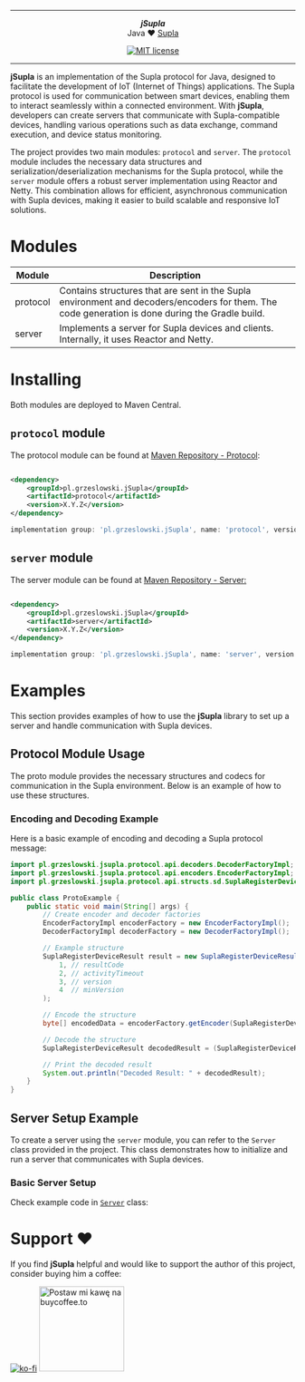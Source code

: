 ***

<div align="center">
    <b><em>jSupla</em></b><br>
    Java ❤️ <a href="https://supla.org">Supla</a>
</div>

<div align="center">

[![MIT license](http://img.shields.io/badge/license-MIT-brightgreen.svg?style=flat)](http://opensource.org/licenses/MIT)

</div>

***

**jSupla** is an implementation of the Supla protocol for Java, designed to facilitate the development of IoT (Internet
of Things) applications. The Supla protocol is used for communication between smart devices, enabling them to interact
seamlessly within a connected environment. With **jSupla**, developers can create servers that communicate with
Supla-compatible devices, handling various operations such as data exchange, command execution, and device status
monitoring.

The project provides two main modules: `protocol` and `server`. The `protocol` module includes the necessary data
structures and serialization/deserialization mechanisms for the Supla protocol, while the `server` module offers a
robust server implementation using Reactor and Netty. This combination allows for efficient, asynchronous communication
with Supla devices, making it easier to build scalable and responsive IoT solutions.

# Modules

| Module   | Description                                                                                                                                     |
|----------|-------------------------------------------------------------------------------------------------------------------------------------------------|
| protocol | Contains structures that are sent in the Supla environment and decoders/encoders for them. The code generation is done during the Gradle build. |
| server   | Implements a server for Supla devices and clients. Internally, it uses Reactor and Netty.                                                       |

# Installing

Both modules are deployed to Maven Central.

## `protocol` module

The protocol module can be found
at [Maven Repository - Protocol](https://mvnrepository.com/artifact/pl.grzeslowski.jSupla/protocol):

```xml

<dependency>
	<groupId>pl.grzeslowski.jSupla</groupId>
	<artifactId>protocol</artifactId>
	<version>X.Y.Z</version>
</dependency>
```

```groovy
implementation group: 'pl.grzeslowski.jSupla', name: 'protocol', version: 'X.Y.Z'
```

## `server` module

The server module can be found
at [Maven Repository - Server:](https://mvnrepository.com/artifact/pl.grzeslowski.jSupla/server)

```xml

<dependency>
	<groupId>pl.grzeslowski.jSupla</groupId>
	<artifactId>server</artifactId>
	<version>X.Y.Z</version>
</dependency>
```

```groovy
implementation group: 'pl.grzeslowski.jSupla', name: 'server', version: 'X.Y.Z'
```

# Examples

This section provides examples of how to use the **jSupla** library to set up a server and handle communication with
Supla devices.

## Protocol Module Usage

The proto module provides the necessary structures and codecs for communication in the Supla environment. Below is an
example of how to use these structures.

### Encoding and Decoding Example

Here is a basic example of encoding and decoding a Supla protocol message:

```java
import pl.grzeslowski.jsupla.protocol.api.decoders.DecoderFactoryImpl;
import pl.grzeslowski.jsupla.protocol.api.encoders.EncoderFactoryImpl;
import pl.grzeslowski.jsupla.protocol.api.structs.sd.SuplaRegisterDeviceResult;

public class ProtoExample {
	public static void main(String[] args) {
		// Create encoder and decoder factories
		EncoderFactoryImpl encoderFactory = new EncoderFactoryImpl();
		DecoderFactoryImpl decoderFactory = new DecoderFactoryImpl();

		// Example structure
		SuplaRegisterDeviceResult result = new SuplaRegisterDeviceResult(
			1, // resultCode
			2, // activityTimeout
			3, // version
			4  // minVersion
		);

		// Encode the structure
		byte[] encodedData = encoderFactory.getEncoder(SuplaRegisterDeviceResult.class).encode(result);

		// Decode the structure
		SuplaRegisterDeviceResult decodedResult = (SuplaRegisterDeviceResult) decoderFactory.getDecoder(SuplaRegisterDeviceResult.class).decode(encodedData);

		// Print the decoded result
		System.out.println("Decoded Result: " + decodedResult);
	}
}
```

## Server Setup Example

To create a server using the `server` module, you can refer to the `Server` class provided in the project. This class
demonstrates how to initialize and run a server that communicates with Supla devices.

### Basic Server Setup

Check example code
in  [`Server`](https://github.com/magx2/jSupla/blob/master/server/src/test/java/pl/grzeslowski/jsupla/server/Server.java)
class:

# Support ❤️

If you find **jSupla** helpful and would like to support the author of this project, consider buying him a coffee:

[![ko-fi](https://ko-fi.com/img/githubbutton_sm.svg)](https://ko-fi.com/S6S8UBWWY) <a href="https://buycoffee.to/magx2" target="_blank"><img src="https://buycoffee.to/btn/buycoffeeto-btn-primary.svg" alt="Postaw mi kawę na buycoffee.to" width="150"></a>
